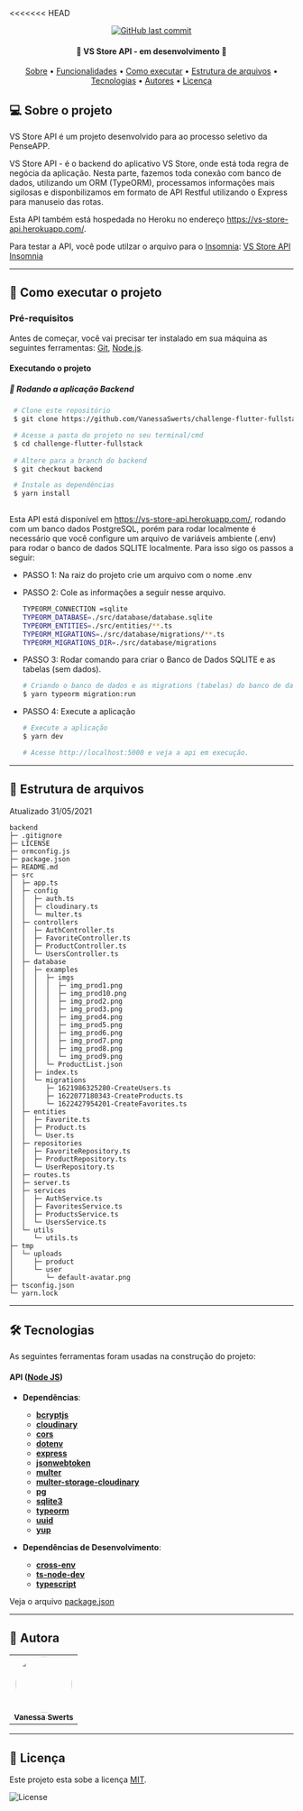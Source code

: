 <<<<<<< HEAD

<p align="center">  
  <a href="https://github.com/VanessaSwerts/challenge-flutter-fullstack/commits/backend">
    <img alt="GitHub last commit" src="https://img.shields.io/github/last-commit/VanessaSwerts/challenge-flutter-fullstack/backend">
  </a>    
</p>

<h4 align="center"> 
	🚧 VS Store API - em desenvolvimento 🚧
</h4>

<p align="center">
 <a href="#-sobre-o-projeto">Sobre</a> •
 <a href="#-funcionalidades">Funcionalidades</a> •
 <a href="#-como-executar-o-projeto">Como executar</a> • 
  <a href="#-estrutura-de-arquivos">Estrutura de arquivos</a> • 
 <a href="#-tecnologias">Tecnologias</a> • 
 <a href="#-autores">Autores</a> • 
 <a href="#user-content--licença">Licença</a>
</p>


## 💻 Sobre o projeto

VS Store API é um projeto desenvolvido para ao processo seletivo da PenseAPP.

VS Store API - é o backend do aplicativo VS Store, onde está toda regra de negócia da aplicação. Nesta parte, fazemos toda conexão com banco de dados, utilizando um ORM (TypeORM), processamos informações mais sigilosas e disponbilizamos em formato de API Restful utilizando o Express para manuseio das rotas.

Esta API também está hospedada no Heroku no endereço https://vs-store-api.herokuapp.com/.

Para testar a API, você pode utilzar o arquivo para o [Insomnia](https://insomnia.rest): [VS Store API Insomnia](https://github.com/VanessaSwerts/challenge-flutter-fullstack/blob/backend/VsStoreInsomnia.json)

---

## 🚀 Como executar o projeto

### Pré-requisitos

Antes de começar, você vai precisar ter instalado em sua máquina as seguintes ferramentas:
[Git](https://git-scm.com), [Node.js](https://nodejs.org/en/).

#### Executando o projeto

##### 🧭 Rodando a aplicação Backend

   ```bash
    # Clone este repositório
    $ git clone https://github.com/VanessaSwerts/challenge-flutter-fullstack.git

    # Acesse a pasta do projeto no seu terminal/cmd
    $ cd challenge-flutter-fullstack
    
    # Altere para a branch do backend
    $ git checkout backend

    # Instale as dependências
    $ yarn install
    
   ```

Esta API está disponível em https://vs-store-api.herokuapp.com/, rodando com um banco dados PostgreSQL, porém para rodar localmente é necessário que você configure um arquivo de variáveis ambiente (.env) para rodar o banco de dados SQLITE localmente. Para isso sigo os passos a seguir:

- PASSO 1: Na raiz do projeto crie um arquivo com o nome .env
- PASSO 2: Cole as informações a seguir nesse arquivo.
		
	 ```bash
	TYPEORM_CONNECTION =sqlite
	TYPEORM_DATABASE=./src/database/database.sqlite
	TYPEORM_ENTITIES=./src/entities/**.ts
	TYPEORM_MIGRATIONS=./src/database/migrations/**.ts
	TYPEORM_MIGRATIONS_DIR=./src/database/migrations
	```	
- PASSO 3: Rodar comando para criar o Banco de Dados SQLITE e as tabelas (sem dados).

	```bash
	# Criando o banco de dados e as migrations (tabelas) do banco de dados:
	$ yarn typeorm migration:run
	```
- PASSO 4: Execute a aplicação

	```bash
	# Execute a aplicação
	$ yarn dev
	
	# Acesse http://localhost:5000 e veja a api em execução.
	```
---

## 📁 Estrutura de arquivos

Atualizado 31/05/2021

```
backend
├─ .gitignore
├─ LICENSE
├─ ormconfig.js
├─ package.json
├─ README.md
├─ src
│  ├─ app.ts
│  ├─ config
│  │  ├─ auth.ts
│  │  ├─ cloudinary.ts
│  │  └─ multer.ts
│  ├─ controllers
│  │  ├─ AuthController.ts
│  │  ├─ FavoriteController.ts
│  │  ├─ ProductController.ts
│  │  └─ UsersController.ts
│  ├─ database
│  │  ├─ examples
│  │  │  ├─ imgs
│  │  │  │  ├─ img_prod1.png
│  │  │  │  ├─ img_prod10.png
│  │  │  │  ├─ img_prod2.png
│  │  │  │  ├─ img_prod3.png
│  │  │  │  ├─ img_prod4.png
│  │  │  │  ├─ img_prod5.png
│  │  │  │  ├─ img_prod6.png
│  │  │  │  ├─ img_prod7.png
│  │  │  │  ├─ img_prod8.png
│  │  │  │  └─ img_prod9.png
│  │  │  └─ ProductList.json
│  │  ├─ index.ts
│  │  └─ migrations
│  │     ├─ 1621986325280-CreateUsers.ts
│  │     ├─ 1622077180343-CreateProducts.ts
│  │     └─ 1622427954201-CreateFavorites.ts
│  ├─ entities
│  │  ├─ Favorite.ts
│  │  ├─ Product.ts
│  │  └─ User.ts
│  ├─ repositories
│  │  ├─ FavoriteRepository.ts
│  │  ├─ ProductRepository.ts
│  │  └─ UserRepository.ts
│  ├─ routes.ts
│  ├─ server.ts
│  ├─ services
│  │  ├─ AuthService.ts
│  │  ├─ FavoritesService.ts
│  │  ├─ ProductsService.ts
│  │  └─ UsersService.ts
│  └─ utils
│     └─ utils.ts
├─ tmp
│  └─ uploads
│     ├─ product
│     └─ user
│        └─ default-avatar.png
├─ tsconfig.json
└─ yarn.lock

```

---

## 🛠 Tecnologias

As seguintes ferramentas foram usadas na construção do projeto:

#### **API**  ([Node JS](https://nodejs.org/docs/latest/api/))
- **Dependências**:
  -   **[bcryptjs](https://www.npmjs.com/package/bcryptjs)**
  -   **[cloudinary](https://cloudinary.com/documentation/node_integration)**
  -   **[cors](https://www.npmjs.com/package/cors)**
  -   **[dotenv](https://www.npmjs.com/package/dotenv)**
  -   **[express](https://expressjs.com/)**
  -   **[jsonwebtoken](https://www.npmjs.com/package/jsonwebtoken)**
  -   **[multer](https://www.npmjs.com/package/multer)**
  -   **[multer-storage-cloudinary](https://www.npmjs.com/package/multer-storage-cloudinary)**
  -   **[pg](https://node-postgres.com/)**
  -   **[sqlite3](https://github.com/mapbox/node-sqlite3)**
  -   **[typeorm](https://typeorm.io/#/)**
  -   **[uuid](https://github.com/uuidjs/uuid)**
  -   **[yup](https://www.npmjs.com/package/yup)**
  
- **Dependências de Desenvolvimento**:
  -   **[cross-env](https://github.com/kentcdodds/cross-env)**
  -   **[ts-node-dev](https://github.com/wclr/ts-node-dev)**
  -   **[typescript](https://www.typescriptlang.org)** 
  
Veja o arquivo  [package.json](https://github.com/VanessaSwerts/challenge-flutter-fullstack/blob/backend/package.json)

---

## 🦸 Autora

<table>
  <tr>   
    <td align="center"><a href="https://github.com/vanessaSwerts/"><img style="border-radius: 50%;" src="https://avatars2.githubusercontent.com/u/57146734?v=4" width="100px;" alt=""/><br /><sub><b>Vanessa Swerts</b></sub></a></td>  
  </tr>
</table>

---

## 📝 Licença 

Este projeto esta sobe a licença [MIT](./LICENSE).

<img alt="License" src="https://img.shields.io/badge/license-MIT-brightgreen">  
